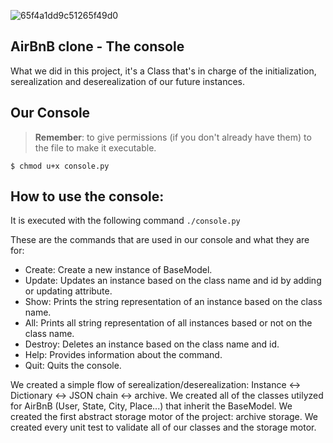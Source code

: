 ![65f4a1dd9c51265f49d0](https://user-images.githubusercontent.com/98336206/177213884-58390904-70c0-42b2-9e90-fdc51163761f.png)
## AirBnB clone - The console
What we did in this project, it's a Class that's in charge of the initialization, serealization and deserealization of our future instances.

## Our Console

> **Remember**: to give permissions (if you don't already have them) to the file to make it executable.

```
$ chmod u+x console.py
```

## How to use the console:

It is executed with the following command `./console.py`

These are the commands that are used in our console and what they are for:

- Create: Create a new instance of BaseModel.
- Update: Updates an instance based on the class name and id by adding or updating attribute.
- Show: Prints the string representation of an instance based on the class name.
- All: Prints all string representation of all instances based or not on the class name.
- Destroy: Deletes an instance based on the class name and id.
- Help: Provides information about the command.
- Quit: Quits the console.

We created a simple flow of serealization/deserealization: Instance <-> Dictionary <-> JSON chain <-> archive.
We created all of the classes utilyzed for AirBnB (User, State, City, Place...) that inherit the BaseModel.
We created the first abstract storage motor of the project: archive storage.
We created every unit test to validate all of our classes and the storage motor.
